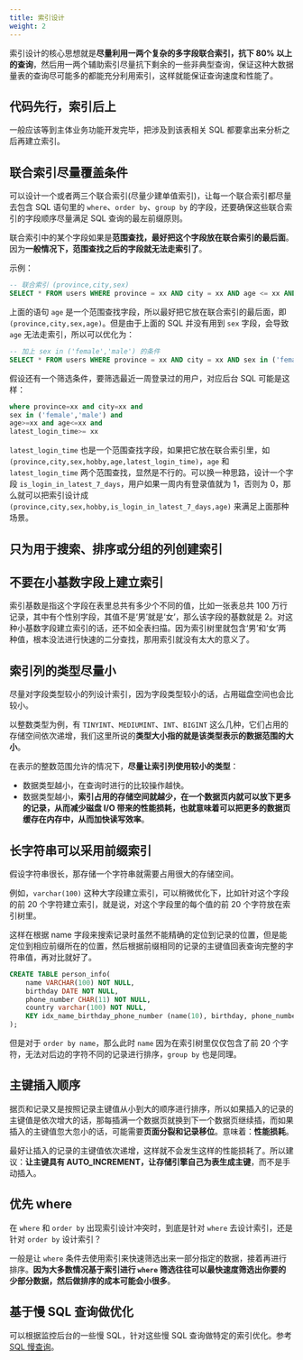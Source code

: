```yaml
---
title: 索引设计
weight: 2
---
```



索引设计的核心思想就是**尽量利用一两个复杂的多字段联合索引，抗下 80% 以上的查询**，然后用一两个辅助索引尽量抗下剩余的一些非典型查询，保证这种大数据量表的查询尽可能多的都能充分利用索引，这样就能保证查询速度和性能了。

## 代码先行，索引后上

一般应该等到主体业务功能开发完毕，把涉及到该表相关 SQL 都要拿出来分析之后再建立索引。

## 联合索引尽量覆盖条件

可以设计一个或者两三个联合索引(尽量少建单值索引)，让每一个联合索引都尽量去包含 SQL 语句里的 `where`、`order by`、`group by` 的字段，还要确保这些联合索引的字段顺序尽量满足 SQL 查询的最左前缀原则。

联合索引中的某个字段如果是**范围查找，最好把这个字段放在联合索引的最后面**。因为**一般情况下，范围查找之后的字段就无法走索引了**。

示例：

```sql
-- 联合索引 (province,city,sex)
SELECT * FROM users WHERE province = xx AND city = xx AND age <= xx AND age >= xx;
```

上面的语句 `age` 是一个范围查找字段，所以最好把它放在联合索引的最后面，即 `(province,city,sex,age)`。但是由于上面的 SQL 并没有用到 `sex` 字段，会导致 `age` 无法走索引，所以可以优化为：

```sql
-- 加上 sex in ('female','male') 的条件
SELECT * FROM users WHERE province = xx AND city = xx AND sex in ('female','male') AND age <= xx AND age >= xx;
```

假设还有一个筛选条件，要筛选最近一周登录过的用户，对应后台 SQL 可能是这样：

```sql
where province=xx and city=xx and 
sex in ('female','male') and 
age>=xx and age<=xx and 
latest_login_time>= xx
```

`latest_login_time` 也是一个范围查找字段，如果把它放在联合索引里，如 `(province,city,sex,hobby,age,latest_login_time)`，`age` 和 `latest_login_time` 两个范围查找，显然是不行的。可以换一种思路，设计一个字段 `is_login_in_latest_7_days`，用户如果一周内有登录值就为 1，否则为 0，那么就可以把索引设计成 `(province,city,sex,hobby,is_login_in_latest_7_days,age)` 来满足上面那种场景。

## 只为用于搜索、排序或分组的列创建索引

## 不要在小基数字段上建立索引

索引基数是指这个字段在表里总共有多少个不同的值，比如一张表总共 100 万行记录，其中有个性别字段，其值不是‘男’就是‘女’，那么该字段的基数就是 2。对这种小基数字段建立索引的话，还不如全表扫描。因为索引树里就包含‘男’和‘女’两种值，根本没法进行快速的二分查找，那用索引就没有太大的意义了。

## 索引列的类型尽量小

尽量对字段类型较小的列设计索引，因为字段类型较小的话，占用磁盘空间也会比较小。

以整数类型为例，有 `TINYINT`、`MEDIUMINT`、`INT`、`BIGINT` 这么几种，它们占用的存储空间依次递增，我们这里所说的**类型大小指的就是该类型表示的数据范围的大小**。

在表示的整数范围允许的情况下，**尽量让索引列使用较小的类型**：

- 数据类型越小，在查询时进行的比较操作越快。
- 数据类型越小，**索引占用的存储空间就越少，在一个数据页内就可以放下更多的记录，从而减少磁盘 I/O 带来的性能损耗，也就意味着可以把更多的数据页缓存在内存中，从而加快读写效率**。

## 长字符串可以采用前缀索引

假设字符串很长，那存储一个字符串就需要占用很大的存储空间。

例如，`varchar(100)` 这种大字段建立索引，可以稍微优化下，比如针对这个字段的前 20 个字符建立索引，就是说，对这个字段里的每个值的前 20 个字符放在索引树里。

这样在根据 name 字段来搜索记录时虽然不能精确的定位到记录的位置，但是能定位到相应前缀所在的位置，然后根据前缀相同的记录的主键值回表查询完整的字符串值，再对比就好了。

```sql
CREATE TABLE person_info(
    name VARCHAR(100) NOT NULL,
    birthday DATE NOT NULL,
    phone_number CHAR(11) NOT NULL,
    country varchar(100) NOT NULL,
    KEY idx_name_birthday_phone_number (name(10), birthday, phone_number)
);
```

但是对于 `order by name`，那么此时 `name` 因为在索引树里仅仅包含了前 20 个字符，无法对后边的字符不同的记录进行排序，`group by` 也是同理。

## 主键插入顺序

据页和记录又是按照记录主键值从小到大的顺序进行排序，所以如果插入的记录的主键值是依次增大的话，那每插满一个数据页就换到下一个数据页继续插，而如果插入的主键值忽大忽小的话，可能需要**页面分裂和记录移位**。意味着：**性能损耗**。

最好让插入的记录的主键值依次递增，这样就不会发生这样的性能损耗了。所以建议：**让主键具有 AUTO_INCREMENT，让存储引擎自己为表生成主键**，而不是手动插入。

## 优先 where
在 `where` 和 `order by` 出现索引设计冲突时，到底是针对 `where` 去设计索引，还是针对 `order by` 设计索引？

一般是让 `where` 条件去使用索引来快速筛选出来一部分指定的数据，接着再进行排序。**因为大多数情况基于索引进行 `where` 筛选往往可以最快速度筛选出你要的少部分数据，然后做排序的成本可能会小很多**。

## 基于慢 SQL 查询做优化

可以根据监控后台的一些慢 SQL，针对这些慢 SQL 查询做特定的索引优化。参考 [SQL 慢查询](https://note.youdao.com/ynoteshare/index.html?id=c71f1e66b7f91dab989a9d3a7c8ceb8e&type=note&_time=1747366858606)。
